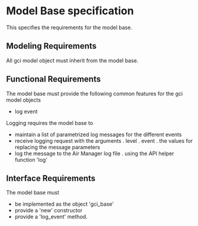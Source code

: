 # Model Base specification
This specifies the requirements for the model base.

## Modeling Requirements
All gci model object must inherit from the model base.

## Functional Requirements
The model base must provide the following common features for the gci model objects
- log event

Logging requires the model base to
- maintain a list of parametrized log messages for the different events
- receive logging request with the arguments
  . level
  . event
  . the values for replacing the message parameters
- log the message to the Air Manager log file 
  . using the API helper function 'log'

## Interface Requirements
The model base must 
- be implemented as the object 'gci_base'
- provide a 'new' constructor
- provide a 'log_event' method.

